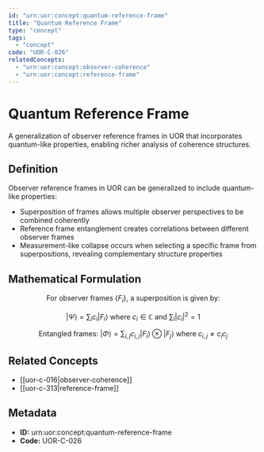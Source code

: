 ```yaml
---
id: "urn:uor:concept:quantum-reference-frame"
title: "Quantum Reference Frame"
type: "concept"
tags:
  - "concept"
code: "UOR-C-026"
relatedConcepts:
  - "urn:uor:concept:observer-coherence"
  - "urn:uor:concept:reference-frame"
---
```


# Quantum Reference Frame

A generalization of observer reference frames in UOR that incorporates quantum-like properties, enabling richer analysis of coherence structures.

## Definition

Observer reference frames in UOR can be generalized to include quantum-like properties:
- Superposition of frames allows multiple observer perspectives to be combined coherently
- Reference frame entanglement creates correlations between different observer frames
- Measurement-like collapse occurs when selecting a specific frame from superpositions, revealing complementary structure properties

## Mathematical Formulation

$$
\text{For observer frames } \{F_i\} \text{, a superposition is given by:}
$$

$$
|\Psi\rangle = \sum_i c_i |F_i\rangle \text{ where } c_i \in \mathbb{C} \text{ and } \sum_i |c_i|^2 = 1
$$

$$
\text{Entangled frames: } |\Phi\rangle = \sum_{i,j} c_{i,j} |F_i\rangle \otimes |F_j\rangle \text{ where } c_{i,j} \neq c_i c_j
$$

## Related Concepts

- [[uor-c-016|observer-coherence]]
- [[uor-c-313|reference-frame]]

## Metadata

- **ID:** urn:uor:concept:quantum-reference-frame
- **Code:** UOR-C-026
